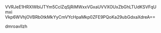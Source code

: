 VVRJeE1HRXlWblJTYm5CclZqSjRiMWxxVGxaUVVXOUxZbGhLTUdKSVFqUmxi
Vkp6WVhjOVBRb0tkMkYyCmVYcHpaMkp0ZFE9PQoKa29ubGdxaXdreA==

dmroavllzh